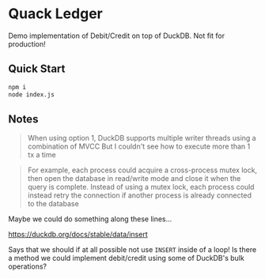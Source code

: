 # Quack Ledger
Demo implementation of Debit/Credit on top of DuckDB. Not fit for production!


## Quick Start

```bash
npm i
node index.js
```

## Notes


> When using option 1, DuckDB supports multiple writer threads using a combination of MVCC
But I couldn't see how to execute more than 1 tx a time

>  For example, each process could acquire a cross-process mutex lock, then open the database in read/write mode and close it when the query is complete. Instead of using a mutex lock, each process could instead retry the connection if another process is already connected to the database 

Maybe we could do something along these lines...


https://duckdb.org/docs/stable/data/insert

Says that we should if at all possible not use `INSERT` inside of a loop! Is there a method we could
implement debit/credit using some of DuckDB's bulk operations?

